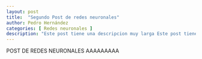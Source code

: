 ```yaml
---
layout: post
title:  "Segundo Post de redes neuronales"
author: Pedro Hernández
categories: [ Redes neuronales ]
description: "Este post tiene una descripcion muy larga Este post tiene una descripcion muy larga Este post tiene una descripcion muy larga Este post tiene una descripcion muy larga Este post tiene una descripcion muy larga Este post tiene una descripcion muy larga Este post tiene una descripcion muy larga Este post tiene una descripcion muy larga Este post tiene una descripcion muy larga Este post tiene una descripcion muy larga "
---
```

POST DE REDES NEURONALES AAAAAAAAA
